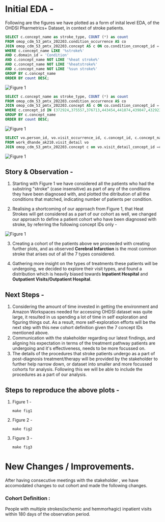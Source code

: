 # Initial EDA -

Following are the figures we have plotted as a form of inital level EDA, of the OHDSI Pharmetrics+ Dataset, in context of stroke patients.


```sql
SELECT c.concept_name as stroke_type, COUNT (*) as count 
FROM omop_cdm_53_pmtx_202203.condition_occurrence AS co 
JOIN omop_cdm_53_pmtx_202203.concept AS c ON co.condition_concept_id = c.concept_id 
WHERE c.concept_name LIKE '%stroke%' 
AND c.domain_id = 'Condition' 
AND c.concept_name NOT LIKE '%heat stroke%' 
AND c.concept_name NOT LIKE '%heatstroke%' 
AND c.concept_name NOT LIKE '%sun stroke%' 
GROUP BY c.concept_name 
ORDER BY count DESC;
```
![Figure 1](../figs/INITIAL_EDA_IMAGES/fig1.jpg)

```sql
SELECT c.concept_name as stroke_type, COUNT (*) as count 
FROM omop_cdm_53_pmtx_202203.condition_occurrence AS co 
JOIN omop_cdm_53_pmtx_202203.concept AS c ON co.condition_concept_id = c.concept_id 
WHERE c.concept_id IN (372924,375557,376713,443454,441874,439847,432923) 
GROUP BY c.concept_name 
ORDER BY count DESC;
```

![Figure 1](../figs/INITIAL_EDA_IMAGES/fig2.jpg)


```sql
SELECT vo.person_id, vo.visit_occurrence_id, c.concept_id, c.concept_name 
FROM work_dhande_ak210.visit_detail vo 
JOIN omop_cdm_53_pmtx_202203.concept c on vo.visit_detail_concept_id =c.concept_id order by vo.visit_occurrence_id ;
```

![Figure 1](../figs/INITIAL_EDA_IMAGES/fig3.jpg)


## Story & Observation - 
1. Starting with Figure 1 we have considered all the patients who had the substring "stroke" (case insensitive) as part of any of the conditions they have been diagnosed with, and plotted the ditribution of all the conditions that matched, indicating number of patients per condition.

2. Realising a shortcoming of our approach from Figure 1, that Heat Strokes will get considered as a part of our cohort as well, we changed our approach to define a patient cohort who have been diagnosed with stroke, by referring the following concept IDs only -

![Figure 1](../assets/stroke_concept_ids.jpg)

3. Creating a cohort of the patients above we proceeded with creating further plots, and as observed **Cerebral Infarction** is the most common stroke that arises out of all the 7 types considered.

4. Gathering more insight on the types of treatments these patients will be undergoing, we decided to explore their visit types, and found a distribution which is heavily biased towards **Inpatient Hospital** and **Outpatient Visits/Outpatient Hospital**. 

## Next Steps -

1. Considering the amount of time invested in getting the environment and Amazon Workspaces needed for accessing OHDSI dataset was quite large, it resulted in us spending a lot of time in self exploration and figuring things out. As a result, more self-exploration efforts will be the next step with this new cohort definition given the 7 concept IDs mentioned above.
2. Communication with the stakeholder regarding our latest findings, and aligning his expectation in terms of the treatment pathway patients are undergoing and it's effectiveness, needs to be more focussed on. 
3. The details of the procedures that stroke patients undergo as a part of post-diagnosis treatment/therapy will be provided by the stakeholder to further help narrow down, or dataset into smaller and more focussed cohorts for analysis. Following this we will be able to include the procedures as a part of our analysis.

## Steps to reproduce the above plots -

1. Figure 1 - 
    ```
    make fig1
    ```
2. Figure 2 - 
    ```
    make fig2
    ```
3. Figure 3 - 
    ```
    make fig3
    ```



#

# New Changes / Improvements.

After having consecutive meetings with the stakeholder , we have accomodated changes to out cohort and made the following changes.

### Cohort Definition : 
People with multiple strokes(ischemic and hemmorhagic) inpatient visits within 180 days of the observation period.






